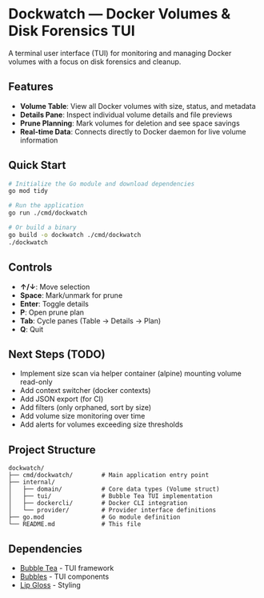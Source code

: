 # Dockwatch — Docker Volumes & Disk Forensics TUI

A terminal user interface (TUI) for monitoring and managing Docker volumes with a focus on disk forensics and cleanup.

## Features

- **Volume Table**: View all Docker volumes with size, status, and metadata
- **Details Pane**: Inspect individual volume details and file previews
- **Prune Planning**: Mark volumes for deletion and see space savings
- **Real-time Data**: Connects directly to Docker daemon for live volume information

## Quick Start

```bash
# Initialize the Go module and download dependencies
go mod tidy

# Run the application
go run ./cmd/dockwatch

# Or build a binary
go build -o dockwatch ./cmd/dockwatch
./dockwatch
```

## Controls

- **↑/↓**: Move selection
- **Space**: Mark/unmark for prune
- **Enter**: Toggle details
- **P**: Open prune plan
- **Tab**: Cycle panes (Table → Details → Plan)
- **Q**: Quit


## Next Steps (TODO)

- Implement size scan via helper container (alpine) mounting volume read-only
- Add context switcher (docker contexts)
- Add JSON export (for CI)
- Add filters (only orphaned, sort by size)
- Add volume size monitoring over time
- Add alerts for volumes exceeding size thresholds

## Project Structure

```
dockwatch/
├── cmd/dockwatch/        # Main application entry point
├── internal/
│   ├── domain/           # Core data types (Volume struct)
│   ├── tui/              # Bubble Tea TUI implementation
│   ├── dockercli/        # Docker CLI integration
│   └── provider/         # Provider interface definitions
├── go.mod                # Go module definition
└── README.md             # This file
```

## Dependencies

- [Bubble Tea](https://github.com/charmbracelet/bubbletea) - TUI framework
- [Bubbles](https://github.com/charmbracelet/bubbles) - TUI components
- [Lip Gloss](https://github.com/charmbracelet/lipgloss) - Styling
